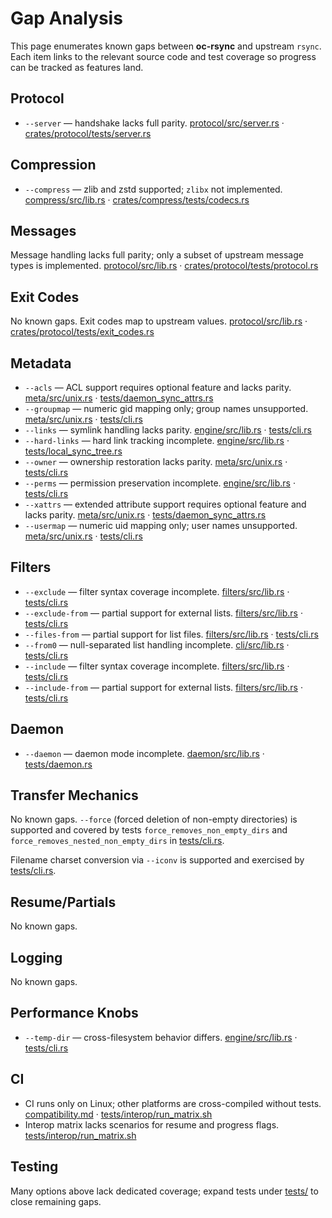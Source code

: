 # Gap Analysis

This page enumerates known gaps between **oc-rsync** and upstream
`rsync`. Each item links to the relevant source code and test
coverage so progress can be tracked as features land.

## Protocol
- `--server` — handshake lacks full parity. [protocol/src/server.rs](../crates/protocol/src/server.rs) · [crates/protocol/tests/server.rs](../crates/protocol/tests/server.rs)

## Compression
- `--compress` — zlib and zstd supported; `zlibx` not implemented. [compress/src/lib.rs](../crates/compress/src/lib.rs) · [crates/compress/tests/codecs.rs](../crates/compress/tests/codecs.rs)

## Messages
Message handling lacks full parity; only a subset of upstream message types is implemented. [protocol/src/lib.rs](../crates/protocol/src/lib.rs) · [crates/protocol/tests/protocol.rs](../crates/protocol/tests/protocol.rs)

## Exit Codes
No known gaps. Exit codes map to upstream values. [protocol/src/lib.rs](../crates/protocol/src/lib.rs) · [crates/protocol/tests/exit_codes.rs](../crates/protocol/tests/exit_codes.rs)

## Metadata
- `--acls` — ACL support requires optional feature and lacks parity. [meta/src/unix.rs](../crates/meta/src/unix.rs) · [tests/daemon_sync_attrs.rs](../tests/daemon_sync_attrs.rs)
- `--groupmap` — numeric gid mapping only; group names unsupported. [meta/src/unix.rs](../crates/meta/src/unix.rs) · [tests/cli.rs](../tests/cli.rs)
- `--links` — symlink handling lacks parity. [engine/src/lib.rs](../crates/engine/src/lib.rs) · [tests/cli.rs](../tests/cli.rs)
- `--hard-links` — hard link tracking incomplete. [engine/src/lib.rs](../crates/engine/src/lib.rs) · [tests/local_sync_tree.rs](../tests/local_sync_tree.rs)
- `--owner` — ownership restoration lacks parity. [meta/src/unix.rs](../crates/meta/src/unix.rs) · [tests/cli.rs](../tests/cli.rs)
- `--perms` — permission preservation incomplete. [engine/src/lib.rs](../crates/engine/src/lib.rs) · [tests/cli.rs](../tests/cli.rs)
- `--xattrs` — extended attribute support requires optional feature and lacks parity. [meta/src/unix.rs](../crates/meta/src/unix.rs) · [tests/daemon_sync_attrs.rs](../tests/daemon_sync_attrs.rs)
- `--usermap` — numeric uid mapping only; user names unsupported. [meta/src/unix.rs](../crates/meta/src/unix.rs) · [tests/cli.rs](../tests/cli.rs)

## Filters
- `--exclude` — filter syntax coverage incomplete. [filters/src/lib.rs](../crates/filters/src/lib.rs) · [tests/cli.rs](../tests/cli.rs)
- `--exclude-from` — partial support for external lists. [filters/src/lib.rs](../crates/filters/src/lib.rs) · [tests/cli.rs](../tests/cli.rs)
- `--files-from` — partial support for list files. [filters/src/lib.rs](../crates/filters/src/lib.rs) · [tests/cli.rs](../tests/cli.rs)
- `--from0` — null-separated list handling incomplete. [cli/src/lib.rs](../crates/cli/src/lib.rs) · [tests/cli.rs](../tests/cli.rs)
- `--include` — filter syntax coverage incomplete. [filters/src/lib.rs](../crates/filters/src/lib.rs) · [tests/cli.rs](../tests/cli.rs)
- `--include-from` — partial support for external lists. [filters/src/lib.rs](../crates/filters/src/lib.rs) · [tests/cli.rs](../tests/cli.rs)

## Daemon
- `--daemon` — daemon mode incomplete. [daemon/src/lib.rs](../crates/daemon/src/lib.rs) · [tests/daemon.rs](../tests/daemon.rs)

## Transfer Mechanics

No known gaps. `--force` (forced deletion of non-empty directories) is supported and covered by tests `force_removes_non_empty_dirs` and `force_removes_nested_non_empty_dirs` in [tests/cli.rs](../tests/cli.rs).

Filename charset conversion via `--iconv` is supported and exercised by [tests/cli.rs](../tests/cli.rs).

## Resume/Partials

No known gaps.

## Logging
No known gaps.

## Performance Knobs
- `--temp-dir` — cross-filesystem behavior differs. [engine/src/lib.rs](../crates/engine/src/lib.rs) · [tests/cli.rs](../tests/cli.rs)

## CI
- CI runs only on Linux; other platforms are cross-compiled without tests. [compatibility.md](compatibility.md) · [tests/interop/run_matrix.sh](../tests/interop/run_matrix.sh)
- Interop matrix lacks scenarios for resume and progress flags. [tests/interop/run_matrix.sh](../tests/interop/run_matrix.sh)

## Testing
Many options above lack dedicated coverage; expand tests under
[tests/](../tests) to close remaining gaps.

